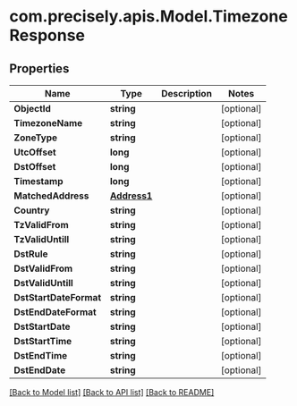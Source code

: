 
# com.precisely.apis.Model.TimezoneResponse

## Properties

Name | Type | Description | Notes
------------ | ------------- | ------------- | -------------
**ObjectId** | **string** |  | [optional] 
**TimezoneName** | **string** |  | [optional] 
**ZoneType** | **string** |  | [optional] 
**UtcOffset** | **long** |  | [optional] 
**DstOffset** | **long** |  | [optional] 
**Timestamp** | **long** |  | [optional] 
**MatchedAddress** | [**Address1**](Address1.md) |  | [optional] 
**Country** | **string** |  | [optional] 
**TzValidFrom** | **string** |  | [optional] 
**TzValidUntill** | **string** |  | [optional] 
**DstRule** | **string** |  | [optional] 
**DstValidFrom** | **string** |  | [optional] 
**DstValidUntill** | **string** |  | [optional] 
**DstStartDateFormat** | **string** |  | [optional] 
**DstEndDateFormat** | **string** |  | [optional] 
**DstStartDate** | **string** |  | [optional] 
**DstStartTime** | **string** |  | [optional] 
**DstEndTime** | **string** |  | [optional] 
**DstEndDate** | **string** |  | [optional] 

[[Back to Model list]](../README.md#documentation-for-models)
[[Back to API list]](../README.md#documentation-for-api-endpoints)
[[Back to README]](../README.md)

